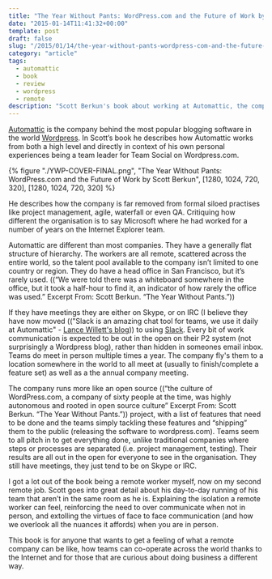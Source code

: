 ```yaml
---
title: "The Year Without Pants: WordPress.com and the Future of Work by Scott Berkun review"
date: "2015-01-14T11:41:32+00:00"
template: post
draft: false
slug: "/2015/01/14/the-year-without-pants-wordpress-com-and-the-future-of-work-by-scott-berkun-review/"
category: "article"
tags:
  - automattic
  - book
  - review
  - wordpress
  - remote
description: "Scott Berkun's book about working at Automattic, the company behind Wordpress."
---
```


[Automattic](http://automattic.com) is the company behind the most popular blogging software in the world [Wordpress](https://kinsta.com/learn/wordpress-history/). In Scott’s book he describes how Automattic works from both a high level and directly in context of his own personal experiences being a team leader for Team Social on Wordpress.com.

{% figure "./YWP-COVER-FINAL.png", "The Year Without Pants: WordPress.com and the Future of Work by Scott Berkun", [1280, 1024, 720, 320], [1280, 1024, 720, 320] %}

He describes how the company is far removed from formal siloed practises like project management, agile, waterfall or even QA. Critiquing how different the organisation is to say Microsoft where he had worked for a number of years on the Internet Explorer team.

Automattic are different than most companies. They have a generally flat structure of hierarchy. The workers are all remote, scattered across the entire world, so the talent pool available to the company isn’t limited to one country or region. They do have a head office in San Francisco, but it’s rarely used. ((“We were told there was a whiteboard somewhere in the office, but it took a half-hour to find it, an indicator of how rarely the office was used.” Excerpt From: Scott Berkun. “The Year Without Pants.”))

If they have meetings they are either on Skype, or on IRC (I believe they have now moved (("Slack is an amazing chat tool for teams, we use it daily at Automattic" - [Lance Willett's blog](http://simpledream.net/2014/10/08/slow-slack/))) to using [Slack](https://slack.com). Every bit of work communication is expected to be out in the open on their P2 system (not surprisingly a Wordpress blog), rather than hidden in someones email inbox. Teams do meet in person multiple times a year. The company fly's them to a location somewhere in the world to all meet at (usually to finish/complete a feature set) as well as a the annual company meeting.

The company runs more like an open source ((“the culture of WordPress.com, a company of sixty people at the time, was highly autonomous and rooted in open source culture” Excerpt From: Scott Berkun. “The Year Without Pants.”)) project, with a list of features that need to be done and the teams simply tackling these features and “shipping” them to the public (releasing the software to wordpress.com). Teams seem to all pitch in to get everything done, unlike traditional companies where steps or processes are separated (i.e. project management, testing). Their results are all out in the open for everyone to see in the organisation. They still have meetings, they just tend to be on Skype or IRC.

I got a lot out of the book being a remote worker myself, now on my second remote job. Scott goes into great detail about his day-to-day running of his team that aren’t in the same room as he is. Explaining the isolation a remote worker can feel, reinforcing the need to over communicate when not in person, and extolling the virtues of face to face communication (and how we overlook all the nuances it affords) when you are in person.

This book is for anyone that wants to get a feeling of what a remote company can be like, how teams can co-operate across the world thanks to the Internet and for those that are curious about doing business a different way.
